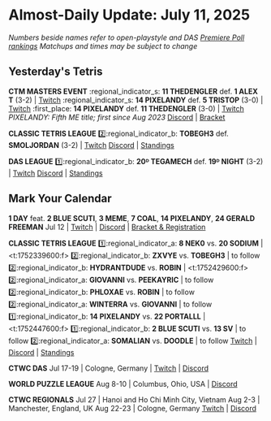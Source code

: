 # Almost-Daily Update: July 11, 2025
*Numbers beside names refer to open-playstyle and DAS [Premiere Poll rankings](https://premierepoll.wordpress.com/)*
*Matchups and times may be subject to change*

## Yesterday's Tetris
**CTM MASTERS EVENT**
:regional_indicator_s:  **11 THEDENGLER** def. **1 ALEX T** (3-2)  |  [Twitch](https://www.twitch.tv/videos/2509033358?t=00h25m23s)
:regional_indicator_s:  **14 PIXELANDY** def. **5 TRISTOP** (3-0)  |  [Twitch](https://www.twitch.tv/videos/2509033358?t=01h36m07s)
:first_place:  **14 PIXELANDY** def. **11 THEDENGLER** (3-0)  |  [Twitch](https://www.twitch.tv/videos/2509033358?t=02h19m34s)
_PIXELANDY: Fifth ME title; first since Aug 2023_
[Discord](https://go.ctm.gg/discord)  |  [Bracket](https://go.ctm.gg/event/ctm-june-2025/masters-event/)

**CLASSIC TETRIS LEAGUE**
:two::regional_indicator_b:  **TOBEGH3** def. **SMOLJORDAN** (3-2)  |  [Twitch](https://www.twitch.tv/videos/2508963211?t=00h52m47s)
[Discord](https://tinyurl.com/classictetrisleague)  |  [Standings](https://ctlscoreboard.herokuapp.com)

**DAS LEAGUE**
:one::regional_indicator_b:  **20ᴰ TEGAMECH** def. **19ᴰ NIGHT** (3-2)  |  [Twitch](https://www.twitch.tv/videos/2509577969)
[Discord](https://discord.gg/W7HqYvsuPm)  |  [Standings](https://docs.google.com/spreadsheets/d/1k5fuwkBqHyyEzsHFdxpS_k0Wd6Ynjbb6QiASYwsooNs/edit?gid=788916206#gid=788916206)

## Mark Your Calendar
**1 DAY**
feat. **2 BLUE SCUTI**, **3 MEME**, **7 COAL**, **14 PIXELANDY**, **24 GERALD FREEMAN**
Jul 12  |  [Twitch](https://twitch.tv/pumpyheart)  |  [Discord](https://discord.gg/MPKaJAZ9YE)  |  [Bracket & Registration](https://start.gg/1-day)

**CLASSIC TETRIS LEAGUE**
:one::regional_indicator_a:  **8 NEK0** vs. **20 SODIUM**  |  <t:1752339600:f>
:two::regional_indicator_b:  **ZXVYE** vs. **TOBEGH3**  |  to follow
:two::regional_indicator_b:  **HYDRANTDUDE** vs. **ROBIN**  |  <t:1752429600:f>
:two::regional_indicator_a:  **GIOVANNI** vs. **PEEKAYRIC**  |  to follow
:two::regional_indicator_b:  **PHLOXAE** vs. **ROBIN**  |  to follow
:two::regional_indicator_a:  **WINTERRA** vs. **GIOVANNI**  |  to follow
:one::regional_indicator_b:  **14 PIXELANDY** vs. **22 PORTALLL**  |  <t:1752447600:f>
:one::regional_indicator_b:  **2 BLUE SCUTI** vs. **13 SV**  |  to follow
:two::regional_indicator_a:  **SOMALIAN** vs. **DOODLE**  |  to follow
[Twitch](https://twitch.tv/classictetrisleague)  |  [Discord](https://tinyurl.com/classictetrisleague)  |  [Standings](https://ctlscoreboard.herokuapp.com)

**CTWC DAS**
Jul 17-19  |  Cologne, Germany  |  [Twitch](https://www.twitch.tv/classictetris)  |  [Discord](https://tinyurl.com/ctwcdiscord)

**WORLD PUZZLE LEAGUE**
Aug 8-10  |  Columbus, Ohio, USA  |  [Discord](https://discord.gg/rHdMafy5q9)

**CTWC REGIONALS**
Jul 27  |  Hanoi and Ho Chi Minh City, Vietnam
Aug 2-3  |  Manchester, England, UK
Aug 22-23  |  Cologne, Germany
[Twitch](https://www.twitch.tv/classictetris)  |  [Discord](https://tinyurl.com/ctwcdiscord)